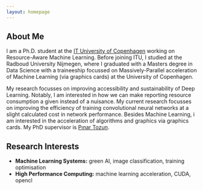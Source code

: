 ```yaml
---
layout: homepage
---
```


## About Me

I am a Ph.D. student at the [IT University of Copenhagen](https://itu.dk) working on Resource-Aware Machine Learning. Before joining ITU, I studied at the Radboud University Nijmegen, where I graduated with a Masters degree in Data Science with a traineeship focussed on Massively-Parallel acceleration of Machine Learning (via graphics cards) at the University of Copenhagen.

My research focusses on improving accessibility and sustainability of Deep Learning. Notably, I am interested in how we can make reporting resource consumption a given instead of a nuisance. My current research focusses on improving the efficiency of training convolutional neural networks at a slight calculated cost in network performance. Besides Machine Learning, i am interested in the acceleration of algorithms and graphics via graphics cards. My PhD supervisor is [Pınar Tozun](https://www.pinartozun.com/).

## Research Interests

- **Machine Learning Systems:** green AI, image classification, training optimisation
- **High Performance Computing:** machine learning acceleration, CUDA, opencl

<!-- ## News

- **[Feb. 2020]** Our paper about incremental learning is accepted to CVPR 2020.
- **[Feb. 2020]** We will host the ACM Multimedia Asia 2020 conference in Singapore!
- **[Sept. 2019]** Our paper about few-shot learning is accepted to NeurIPS 2019.
- **[Mar. 2019]** Our paper about few-shot learning is accepted to CVPR 2019.

{% include_relative _includes/publications.md %}

{% include_relative _includes/services.md %} -->

